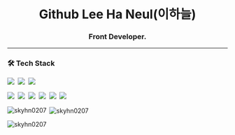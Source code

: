 
<h1 align="center">Github Lee Ha Neul(이하늘)</h1>
<h3 align="center">Front Developer.</h3>

---

<h3 align="left">🛠 Tech Stack</h3>

<p dir="auto"><a target="_blank" rel="noopener noreferrer nofollow" href="https://camo.githubusercontent.com/38ca492be962ee49033ba1fbb4310977227a0ff86e9920baf8d2d9cdc68f60e8/68747470733a2f2f696d672e736869656c64732e696f2f62616467652f48544d4c2d4533344632363f7374796c653d666c6174266c6f676f3d48544d4c35266c6f676f436f6c6f723d7768697465"><img src="https://camo.githubusercontent.com/38ca492be962ee49033ba1fbb4310977227a0ff86e9920baf8d2d9cdc68f60e8/68747470733a2f2f696d672e736869656c64732e696f2f62616467652f48544d4c2d4533344632363f7374796c653d666c6174266c6f676f3d48544d4c35266c6f676f436f6c6f723d7768697465" data-canonical-src="https://img.shields.io/badge/HTML-E34F26?style=flat&amp;logo=HTML5&amp;logoColor=white" style="max-width: 100%;"></a>&nbsp;
<a target="_blank" rel="noopener noreferrer nofollow" href="https://camo.githubusercontent.com/fda3fd382efeb1b213249a5f5e1779f7598f352eb3777c834fdab91a7cad81ff/68747470733a2f2f696d672e736869656c64732e696f2f62616467652f4353532d3135373242363f7374796c653d666c6174266c6f676f3d43535333266c6f676f436f6c6f723d7768697465"><img src="https://camo.githubusercontent.com/fda3fd382efeb1b213249a5f5e1779f7598f352eb3777c834fdab91a7cad81ff/68747470733a2f2f696d672e736869656c64732e696f2f62616467652f4353532d3135373242363f7374796c653d666c6174266c6f676f3d43535333266c6f676f436f6c6f723d7768697465" data-canonical-src="https://img.shields.io/badge/CSS-1572B6?style=flat&amp;logo=CSS3&amp;logoColor=white" style="max-width: 100%;"></a>&nbsp;
<a target="_blank" rel="noopener noreferrer nofollow" href="https://camo.githubusercontent.com/cfc15bdb0bb82f952d3d3efa9486e4ae5d90bebb3460de63c6100cc0713c4a22/68747470733a2f2f696d672e736869656c64732e696f2f62616467652f4a6176615363726970742d4637444631453f7374796c653d666c6174266c6f676f3d4a617661536372697074266c6f676f436f6c6f723d7768697465"><img src="https://camo.githubusercontent.com/cfc15bdb0bb82f952d3d3efa9486e4ae5d90bebb3460de63c6100cc0713c4a22/68747470733a2f2f696d672e736869656c64732e696f2f62616467652f4a6176615363726970742d4637444631453f7374796c653d666c6174266c6f676f3d4a617661536372697074266c6f676f436f6c6f723d7768697465" data-canonical-src="https://img.shields.io/badge/JavaScript-F7DF1E?style=flat&amp;logo=JavaScript&amp;logoColor=white" style="max-width: 100%;"></a>&nbsp;

<a target="_blank" rel="noopener noreferrer nofollow" href="https://camo.githubusercontent.com/cc36f0bb6c4c413ad968a78ed48a323c930a098f69b6fec71028be56f2d950c5/68747470733a2f2f696d672e736869656c64732e696f2f62616467652f52656163742d3631444146423f7374796c653d666c6174266c6f676f3d5265616374266c6f676f436f6c6f723d7768697465"><img src="https://camo.githubusercontent.com/cc36f0bb6c4c413ad968a78ed48a323c930a098f69b6fec71028be56f2d950c5/68747470733a2f2f696d672e736869656c64732e696f2f62616467652f52656163742d3631444146423f7374796c653d666c6174266c6f676f3d5265616374266c6f676f436f6c6f723d7768697465" data-canonical-src="https://img.shields.io/badge/React-61DAFB?style=flat&amp;logo=React&amp;logoColor=white" style="max-width: 100%;"></a>&nbsp;
<a target="_blank" rel="noopener noreferrer nofollow" href="https://camo.githubusercontent.com/8d4dada41caa8e1df0b4f3d7542f9a3f89fd08c5f00eb2bf64d6dbfbe12f7b40/68747470733a2f2f696d672e736869656c64732e696f2f62616467652f52656475782d3736344142433f7374796c653d666c6174266c6f676f3d5265647578266c6f676f436f6c6f723d7768697465"><img src="https://camo.githubusercontent.com/8d4dada41caa8e1df0b4f3d7542f9a3f89fd08c5f00eb2bf64d6dbfbe12f7b40/68747470733a2f2f696d672e736869656c64732e696f2f62616467652f52656475782d3736344142433f7374796c653d666c6174266c6f676f3d5265647578266c6f676f436f6c6f723d7768697465" data-canonical-src="https://img.shields.io/badge/Redux-764ABC?style=flat&amp;logo=Redux&amp;logoColor=white" style="max-width: 100%;"></a>&nbsp;
<a target="_blank" rel="noopener noreferrer nofollow" href="https://camo.githubusercontent.com/9b05634f0aed6e64b7125f989524f07053a11ed5ee6344a188f27a14fba8e241/68747470733a2f2f696d672e736869656c64732e696f2f62616467652f5265616374526f757465722d4341343234353f7374796c653d666c6174266c6f676f3d5265616374526f75746572266c6f676f436f6c6f723d7768697465"><img src="https://camo.githubusercontent.com/9b05634f0aed6e64b7125f989524f07053a11ed5ee6344a188f27a14fba8e241/68747470733a2f2f696d672e736869656c64732e696f2f62616467652f5265616374526f757465722d4341343234353f7374796c653d666c6174266c6f676f3d5265616374526f75746572266c6f676f436f6c6f723d7768697465" data-canonical-src="https://img.shields.io/badge/ReactRouter-CA4245?style=flat&amp;logo=ReactRouter&amp;logoColor=white" style="max-width: 100%;"></a>&nbsp;
<a target="_blank" rel="noopener noreferrer nofollow" href="https://camo.githubusercontent.com/1aea5525567384b0e55b24dcc65f42e11ade0c99b9945ed07a2fe6c1f83e7c66/68747470733a2f2f696d672e736869656c64732e696f2f62616467652f5461696c77696e644353532d3036423644343f7374796c653d666c6174266c6f676f3d5461696c77696e64435353266c6f676f436f6c6f723d7768697465"><img src="https://camo.githubusercontent.com/1aea5525567384b0e55b24dcc65f42e11ade0c99b9945ed07a2fe6c1f83e7c66/68747470733a2f2f696d672e736869656c64732e696f2f62616467652f5461696c77696e644353532d3036423644343f7374796c653d666c6174266c6f676f3d5461696c77696e64435353266c6f676f436f6c6f723d7768697465" data-canonical-src="https://img.shields.io/badge/TailwindCSS-06B6D4?style=flat&amp;logo=TailwindCSS&amp;logoColor=white" style="max-width: 100%;"></a>&nbsp;
<a target="_blank" rel="noopener noreferrer nofollow" href="https://camo.githubusercontent.com/7ff777318e5045b470af4680e4ac180b52de6ca9242f0d244de532acd22fc674/68747470733a2f2f696d672e736869656c64732e696f2f62616467652f426f6f7473747261702d3739353242333f7374796c653d666c6174266c6f676f3d426f6f747374726170266c6f676f436f6c6f723d7768697465"><img src="https://camo.githubusercontent.com/7ff777318e5045b470af4680e4ac180b52de6ca9242f0d244de532acd22fc674/68747470733a2f2f696d672e736869656c64732e696f2f62616467652f426f6f7473747261702d3739353242333f7374796c653d666c6174266c6f676f3d426f6f747374726170266c6f676f436f6c6f723d7768697465" data-canonical-src="https://img.shields.io/badge/Bootstrap-7952B3?style=flat&amp;logo=Bootstrap&amp;logoColor=white" style="max-width: 100%;"></a>&nbsp;
<a target="_blank" rel="noopener noreferrer nofollow" href="https://camo.githubusercontent.com/eee38ff4036b486aab0b8775a29ae24d3e1bd5a6bf589fcb1e45a59ad4775add/68747470733a2f2f696d672e736869656c64732e696f2f62616467652f7374796c6564436f6d706f6e656e74732d4442373039333f7374796c653d666c6174266c6f676f3d7374796c6564436f6d706f6e656e7473266c6f676f436f6c6f723d7768697465"><img src="https://camo.githubusercontent.com/eee38ff4036b486aab0b8775a29ae24d3e1bd5a6bf589fcb1e45a59ad4775add/68747470733a2f2f696d672e736869656c64732e696f2f62616467652f7374796c6564436f6d706f6e656e74732d4442373039333f7374796c653d666c6174266c6f676f3d7374796c6564436f6d706f6e656e7473266c6f676f436f6c6f723d7768697465" data-canonical-src="https://img.shields.io/badge/styledComponents-DB7093?style=flat&amp;logo=styledComponents&amp;logoColor=white" style="max-width: 100%;"></a>&nbsp;



<p><img align="left" src="https://github-readme-stats.vercel.app/api/top-langs?username=skyhn0207&show_icons=true&locale=en&layout=compact" alt="skyhn0207" /></p>

<p>&nbsp;<img align="center" src="https://github-readme-stats.vercel.app/api?username=skyhn0207&show_icons=true&locale=en" alt="skyhn0207" /></p>

<p><img align="center" src="https://github-readme-streak-stats.herokuapp.com/?user=skyhn0207&" alt="skyhn0207" /></p>
